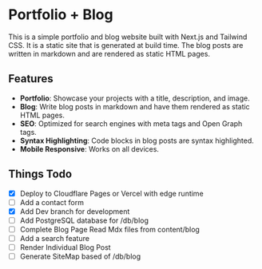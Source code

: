 # Portfolio + Blog

This is a simple portfolio and blog website built with Next.js and Tailwind CSS.
It is a static site that is generated at build time.
The blog posts are written in markdown and are rendered as static HTML pages.

## Features

- **Portfolio**: Showcase your projects with a title, description, and image.
- **Blog**: Write blog posts in markdown and have them rendered as static HTML pages.
- **SEO**: Optimized for search engines with meta tags and Open Graph tags.
- **Syntax Highlighting**: Code blocks in blog posts are syntax highlighted.
- **Mobile Responsive**: Works on all devices.

## Things Todo

- [x] Deploy to Cloudflare Pages or Vercel with edge runtime
- [ ] Add a contact form
- [x] Add Dev branch for development
- [ ] Add PostgreSQL database for /db/blog
- [ ] Complete Blog Page Read Mdx files from content/blog
- [ ] Add a search feature
- [ ] Render Individual Blog Post
- [ ] Generate SiteMap based of /db/blog
